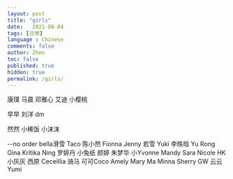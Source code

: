 ```yaml
---
layout: post
title: "girls"
date:   2021-06-04
tags: [日常]
language : Chinese
comments: false
author: Zhen
toc: false
published: true
hidden: true
permalink: /girls/
---
```


康璞
马晨
邓雅心
艾迪
小樱桃

早早
刘洋
dm

然然
小稀饭
小沫沫

--no order
bella滑雪
Taco
陈小然
Fionna
Jenny
若雪
Yuki
李昳晗
Yu Rong
Gina
Kritika
Ning
罗婷丹
小兔纸
颜婷
朱梦华
小Yvonne
Mandy
Sara
Nicole HK
小灰灰
西原
Ceceillia 骑马
可可Coco
Amely
Mary Ma
Minna
Sherry
GW
云云
Yumi

<!--stackedit_data:
eyJoaXN0b3J5IjpbMTE5NjczNzkyNiwxMjI2NTMzMTc0LC04Mz
U5Njk1OTcsLTcyMDQwMjEwMyw5MzA3NDIzNSwxNjcwMjgzOTk0
LDQxOTg0NTM0LC01OTI5NzM0ODUsLTEwMTU1Mzk1NjYsLTEwMj
A1NDgyMzVdfQ==
-->